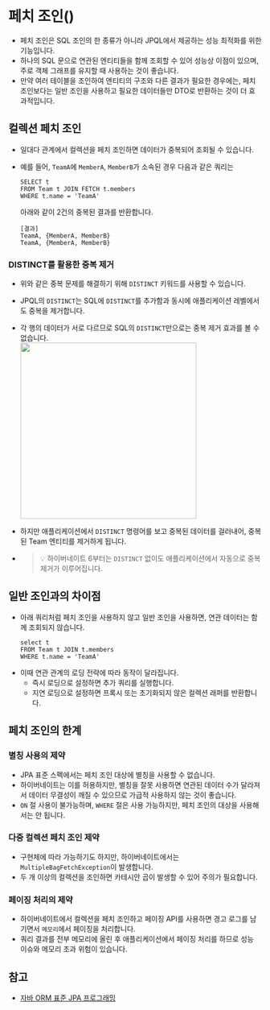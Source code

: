 # 페치 조인()

- 페치 조인은 SQL 조인의 한 종류가 아니라 JPQL에서 제공하는 성능 최적화를 위한 기능입니다.
- 하나의 SQL 문으로 연관된 엔티티들을 함께 조회할 수 있어 성능상 이점이 있으며, 주로 객체 그래프를 유지할 때 사용하는 것이 좋습니다.
- 만약 여러 테이블을 조인하여 엔티티의 구조와 다른 결과가 필요한 경우에는, 페치 조인보다는 일반 조인을 사용하고 필요한 데이터들만 DTO로 반환하는 것이 더 효과적입니다.

## 컬렉션 페치 조인

- 일대다 관계에서 컬렉션을 페치 조인하면 데이터가 중복되어 조회될 수 있습니다.
- 예를 들어, `TeamA`에 `MemberA`, `MemberB`가 소속된 경우 다음과 같은 쿼리는

  ```jpaql
  SELECT t
  FROM Team t JOIN FETCH t.members
  WHERE t.name = 'TeamA'
  ```
  아래와 같이 2건의 중복된 결과를 반환합니다.
  ```text
  [결과]
  TeamA, {MemberA, MemberB}
  TeamA, {MemberA, MemberB}
  ```

### DISTINCT를 활용한 중복 제거

- 위와 같은 중복 문제를 해결하기 위해 `DISTINCT` 키워드를 사용할 수 있습니다.
- JPQL의 `DISTINCT`는 SQL에 `DISTINCT`를 추가함과 동시에 애플리케이션 레벨에서도 중복을 제거합니다.
- 각 행의 데이터가 서로 다르므로 SQL의 `DISTINCT`만으로는 중복 제거 효과를 볼 수 없습니다.<br>
  <img src="https://github.com/user-attachments/assets/2a9d8006-59d8-4846-9231-af0bef013d7b" width = 350><br>
- 하지만 애플리케이션에서 `DISTINCT` 명령어를 보고 중복된 데이터를 걸러내어, 중복된 Team 엔티티를 제거하게 됩니다.

- >💡 하이버네이트 6부터는 `DISTINCT` 없이도 애플리케이션에서 자동으로 중복 제거가 이루어집니다.

## 일반 조인과의 차이점

- 아래 쿼리처럼 페치 조인을 사용하지 않고 일반 조인을 사용하면, 연관 데이터는 함께 조회되지 않습니다.
  ```jpaql
  select t
  FROM Team t JOIN t.members
  WHERE t.name = 'TeamA'
  ```
- 이때 연관 관계의 로딩 전략에 따라 동작이 달라집니다.
  - 즉시 로딩으로 설정하면 추가 쿼리를 실행합니다.
  - 지연 로딩으로 설정하면 프록시 또는 초기화되지 않은 컬렉션 래퍼를 반환합니다.

## 페치 조인의 한계

### 별칭 사용의 제약

- JPA 표준 스펙에서는 페치 조인 대상에 별칭을 사용할 수 없습니다.
- 하이버네이트는 이를 허용하지만, 별칭을 잘못 사용하면 연관된 데이터 수가 달라져서 데이터 무결성이 깨질 수 있으므로 가급적 사용하지 않는 것이 좋습니다.
- `ON` 절 사용이 불가능하며, `WHERE` 절은 사용 가능하지만, 페치 조인의 대상을 사용해서는 안 됩니다.

### 다중 컬렉션 페치 조인 제약

- 구현체에 따라 가능하기도 하지만, 하이버네이트에서는 `MultipleBagFetchException`이 발생합니다.
- 두 개 이상의 컬렉션을 조인하면 카테시안 곱이 발생할 수 있어 주의가 필요합니다.

### 페이징 처리의 제약

- 하이버네이트에서 컬렉션을 페치 조인하고 페이징 API를 사용하면 경고 로그를 남기면서 `메모리`에서 페이징을 처리합니다.
- 쿼리 결과를 전부 메모리에 올린 후 애플리케이션에서 페이징 처리를 하므로 성능 이슈와 메모리 초과 위험이 있습니다.

## 참고

- [자바 ORM 표준 JPA 프로그래밍](https://www.yes24.com/product/goods/19040233)